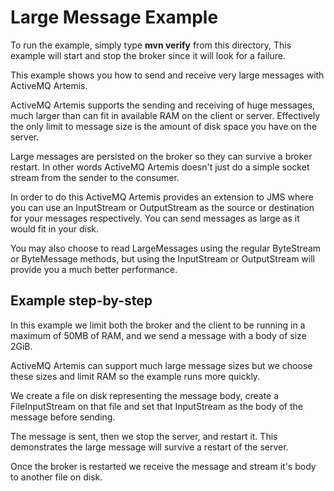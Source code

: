 # Large Message Example

To run the example, simply type **mvn verify** from this directory, This example will start and stop the broker since it will look for a failure.

This example shows you how to send and receive very large messages with ActiveMQ Artemis.

ActiveMQ Artemis supports the sending and receiving of huge messages, much larger than can fit in available RAM on the client or server. Effectively the only limit to message size is the amount of disk space you have on the server.

Large messages are persisted on the broker so they can survive a broker restart. In other words ActiveMQ Artemis doesn't just do a simple socket stream from the sender to the consumer.

In order to do this ActiveMQ Artemis provides an extension to JMS where you can use an InputStream or OutputStream as the source or destination for your messages respectively. You can send messages as large as it would fit in your disk.

You may also choose to read LargeMessages using the regular ByteStream or ByteMessage methods, but using the InputStream or OutputStream will provide you a much better performance.

## Example step-by-step

In this example we limit both the broker and the client to be running in a maximum of 50MB of RAM, and we send a message with a body of size 2GiB.

ActiveMQ Artemis can support much large message sizes but we choose these sizes and limit RAM so the example runs more quickly.

We create a file on disk representing the message body, create a FileInputStream on that file and set that InputStream as the body of the message before sending.

The message is sent, then we stop the server, and restart it. This demonstrates the large message will survive a restart of the server.

Once the broker is restarted we receive the message and stream it's body to another file on disk.